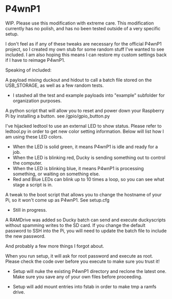 # P4wnP1

WIP. Please use this modification with extreme care. This modification currently has no polish, and has no been tested outside of a very specific setup.

I don't feel as if any of these tweaks are necessary for the official P4wnP1 project, so I created my own stub for some random
stuff I've wanted to see included. I am also hoping this means I can restore my custom settings back if I have to reimage P4wnP1.

Speaking of included:

A payload mixing duckout and hidout to call a batch file stored on the USB_STORAGE, as well as a few random tests.
- I stashed all the test and example payloads into "example" subfolder for organization purposes.

A python script that will allow you to reset and power down your Raspberry Pi by installing a button. see /gpio/gpio_button.py

I've hijacked ledtool to use an external LED to show status. Please refer to ledtool.py in order to get new color setting information. Below will list how I am using these LED colors.
- When the LED is solid green, it means P4wnP1 is idle and ready for a job.
- When the LED is blinking red, Ducky is sending something out to control the computer.
- When the LED is blinking blue, it means P4wnP1 is processing something, or waiting on something else.
- Red and Blue LEDs can blink up to 10 times a loop, so you can see what stage a script is in.

A tweak to the boot script that allows you to change the hostname of your Pi, so it won't come up as P4wnP1. See setup.cfg
 - Still in progress.

A RAMDrive was added so Ducky batch can send and execute duckyscripts without spamming writes to the SD card. If you change the default password to SSH into the Pi, you will need to update the batch file to include the new password.

And probably a few more things I forgot about.

When you run setup, it will ask for root password and execute as root. Please check the code over before you execute to make sure you trust it!

* Setup will nuke the existing P4wnP1 directory and reclone the latest one. Make sure you save any of your own files before proceeding.

* Setup will add mount entries into fstab in order to make tmp a ramfs drive.
